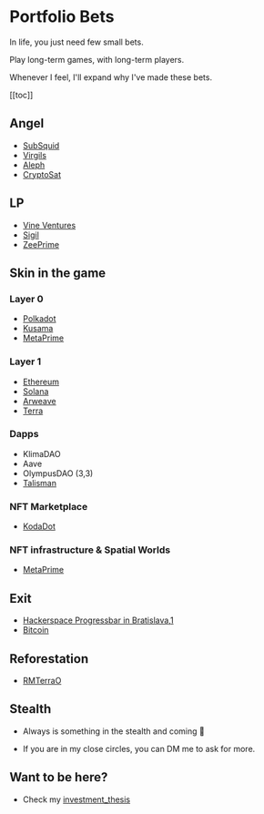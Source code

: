 # Portfolio Bets

In life, you just need few small bets.

Play long-term games, with long-term players.

Whenever I feel, I'll expand why I've made these bets.

[[toc]]

## Angel 
- [SubSquid](https://www.subsquid.io/)
- [Virgils](http://virgils.io/)
- [Aleph](https://aleph.im/)
- [CryptoSat](https://cryptosat.io/)

## LP 
- [Vine Ventures](https://vine.vc/)
- [Sigil](https://www.sigilfund.com/)
- [ZeePrime](https://zeeprime.capital/portfolio)

## Skin in the game
### Layer 0
- [Polkadot](https://kusama.network)
- [Kusama](https://polkadot.network)
- [MetaPrime](https://twitter.com/metaprime_net)

### Layer 1
- [Ethereum](https://en.wikipedia.org/wiki/Ethereum)
- [Solana](https://en.wikipedia.org/wiki/Solana_(blockchain_platform))
- [Arweave](https://www.arweave.org/)
- [Terra](https://www.terra.money/)

### Dapps
- KlimaDAO
- Aave
- OlympusDAO (3,3)
- [Talisman](https://talisman.community/)

### NFT Marketplace
- [KodaDot](https://twitter.com/kodadot)

### NFT infrastructure & Spatial Worlds 
- [MetaPrime](https://metaprime.network/)

## Exit
- [Hackerspace Progressbar in Bratislava](https://progressbar.sk),[1](https://sk.wikipedia.org/wiki/Progressbar)
- [Bitcoin](https://en.wikipedia.org/wiki/Bitcoin)

## Reforestation
- [RMTerraO](https://twitter.com/rmterraO)

## Stealth
- Always is something in the stealth and coming 👀

- If you are in my close circles, you can DM me to ask for more.

## Want to be here?
- Check my [investment_thesis](investment_thesis)
